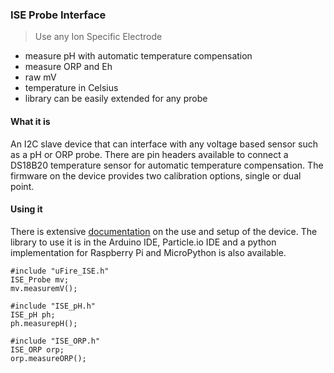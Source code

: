 ### ISE Probe Interface

> Use any Ion Specific Electrode
* measure pH with automatic temperature compensation
* measure ORP and Eh
* raw mV
* temperature in Celsius
* library can be easily extended for any probe

#### What it is
An I2C slave device that can interface with any voltage based sensor such as a pH or ORP probe. There are pin headers available to connect a DS18B20 temperature sensor for automatic temperature compensation. The firmware on the device provides two calibration options, single or dual point.

#### Using it
There is extensive [documentation](http://ufire.co/ISE_Probe/) on the use and setup of the device. The library to use it is in the Arduino IDE, Particle.io IDE and a python implementation for Raspberry Pi and MicroPython is also available.

~~~
#include "uFire_ISE.h"
ISE_Probe mv;
mv.measuremV();
~~~
~~~
#include "ISE_pH.h"
ISE_pH ph;
ph.measurepH();
~~~
~~~
#include "ISE_ORP.h"
ISE_ORP orp;
orp.measureORP();
~~~
